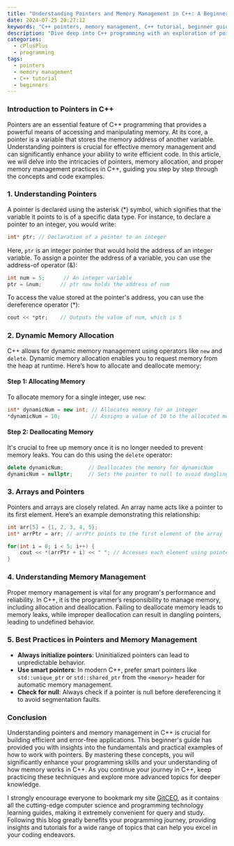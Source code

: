 ```yaml
---
title: "Understanding Pointers and Memory Management in C++: A Beginner's Guide"
date: 2024-07-25 20:27:12
keywords: "C++ pointers, memory management, C++ tutorial, beginner guide, programming concepts"
description: "Dive deep into C++ programming with an exploration of pointers and memory management. This beginner's guide covers the fundamental concepts, practical examples, and essential step-by-step instructions to help you understand how pointers work, memory allocation, and the importance of proper memory management in C++. Enhance your programming skills today!"
categories:
  - cPlusPlus
  - programming
tags:
  - pointers
  - memory management
  - C++ tutorial
  - beginners
---
```


### Introduction to Pointers in C++

Pointers are an essential feature of C++ programming that provides a powerful means of accessing and manipulating memory. At its core, a pointer is a variable that stores the memory address of another variable. Understanding pointers is crucial for effective memory management and can significantly enhance your ability to write efficient code. In this article, we will delve into the intricacies of pointers, memory allocation, and proper memory management practices in C++, guiding you step by step through the concepts and code examples.

<!-- more -->

### 1. Understanding Pointers

A pointer is declared using the asterisk (*) symbol, which signifies that the variable it points to is of a specific data type. For instance, to declare a pointer to an integer, you would write:

```cpp
int* ptr; // Declaration of a pointer to an integer
```

Here, `ptr` is an integer pointer that would hold the address of an integer variable. To assign a pointer the address of a variable, you can use the address-of operator (&):

```cpp
int num = 5;      // An integer variable
ptr = &num;      // ptr now holds the address of num
```

To access the value stored at the pointer's address, you can use the dereference operator (*):

```cpp
cout << *ptr;    // Outputs the value of num, which is 5
```

### 2. Dynamic Memory Allocation

C++ allows for dynamic memory management using operators like `new` and `delete`. Dynamic memory allocation enables you to request memory from the heap at runtime. Here’s how to allocate and deallocate memory:

#### Step 1: Allocating Memory

To allocate memory for a single integer, use `new`:

```cpp
int* dynamicNum = new int; // Allocates memory for an integer
*dynamicNum = 10;          // Assigns a value of 10 to the allocated memory
```

#### Step 2: Deallocating Memory

It's crucial to free up memory once it is no longer needed to prevent memory leaks. You can do this using the `delete` operator:

```cpp
delete dynamicNum;        // Deallocates the memory for dynamicNum
dynamicNum = nullptr;     // Sets the pointer to null to avoid dangling pointers
```

### 3. Arrays and Pointers

Pointers and arrays are closely related. An array name acts like a pointer to its first element. Here’s an example demonstrating this relationship:

```cpp
int arr[5] = {1, 2, 3, 4, 5};
int* arrPtr = arr; // arrPtr points to the first element of the array

for(int i = 0; i < 5; i++) {
    cout << *(arrPtr + i) << " "; // Accesses each element using pointer arithmetic
}
```

### 4. Understanding Memory Management

Proper memory management is vital for any program's performance and reliability. In C++, it is the programmer’s responsibility to manage memory, including allocation and deallocation. Failing to deallocate memory leads to memory leaks, while improper deallocation can result in dangling pointers, leading to undefined behavior.

### 5. Best Practices in Pointers and Memory Management

- **Always initialize pointers**: Uninitialized pointers can lead to unpredictable behavior.
- **Use smart pointers**: In modern C++, prefer smart pointers like `std::unique_ptr` or `std::shared_ptr` from the `<memory>` header for automatic memory management.
- **Check for null**: Always check if a pointer is null before dereferencing it to avoid segmentation faults.

### Conclusion

Understanding pointers and memory management in C++ is crucial for building efficient and error-free applications. This beginner's guide has provided you with insights into the fundamentals and practical examples of how to work with pointers. By mastering these concepts, you will significantly enhance your programming skills and your understanding of how memory works in C++. As you continue your journey in C++, keep practicing these techniques and explore more advanced topics for deeper knowledge.

I strongly encourage everyone to bookmark my site [GitCEO](https://gitceo.com), as it contains all the cutting-edge computer science and programming technology learning guides, making it extremely convenient for query and study. Following this blog greatly benefits your programming journey, providing insights and tutorials for a wide range of topics that can help you excel in your coding endeavors.